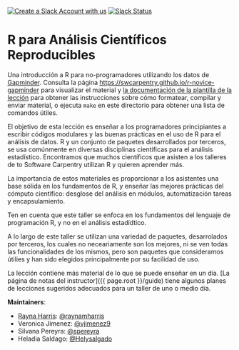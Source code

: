 [![Create a Slack Account with us](https://img.shields.io/badge/Create_Slack_Account-The_Carpentries-071159.svg)](https://swc-slack-invite.herokuapp.com/) 
 [![Slack Status](https://img.shields.io/badge/Slack_Channel-swc--r--gapminder--es-E01563.svg)](https://swcarpentry.slack.com/messages/C9X9DN84V) 

R para Análisis Científicos Reproducibles
======================================

Una introducción a R para no-programadores utilizando los datos de  [Gapminder][gapminder].
Consulta la página <https://swcarpentry.github.io/r-novice-gapminder> para visualizar el material y
[la documentación de la plantilla de la lección][lesson-example]
para obtener las instrucciones sobre cómo formatear, compilar y enviar material,
o ejecuta `make` en este directorio para obtener una lista de comandos útiles.

El objetivo de esta lección es enseñar a los programadores principiantes a escribir códigos modulares y las buenas prácticas en el uso de R para el análisis de datos. R y un conjunto de paquetes desarrollados por terceros, se usa comúnmente en diversas disciplinas científicas para el análisis estadístico. Encontramos que muchos científicos que asisten a los talleres de to Software Carpentry utilizan R y quieren aprender más. 

La importancia de estos materiales es proporcionar a los asistentes una base sólida en los fundamentos de R, y enseñar las mejores
prácticas del cómputo científico: desglose del análisis en módulos,
automatización tareas y encapsulamiento.

Ten en cuenta que este taller se enfoca en los fundamentos del lenguaje de
programación R, y no en el análisis estadídtico.

A lo largo de este taller se utilizan una variedad de paquetes, desarrolados por terceros, los cuales no neceariamente son los mejores, ni se ven todas las funcionalidades de los mismos, pero son paquetes que consideramos útilies y han sido elegidos principalmente por su facilidad de uso.

La lección contiene más material de lo que se puede enseñar en un día. 
[La página de notas del instructor]({{ page.root }}/guide)
tiene algunos planes de lecciones sugeridos adecuados para un taller de uno o medio día.

**Maintainers**:

* [Rayna Harris][harris_rayna]: [@raynamharris](https://github.com/raynamharris)
* Veronica Jimenez: [@vjimenez9](https://github.com/vjimenez9)
* Silvana Pereyra: [@spereyra](https://github.com/spereyra)
* Heladia Saldago: [@Helysalgado](https://github.com/Helysalgado)

[harris_rayna]: http://software-carpentry.org/team/#harris_rayna
[gapminder]: http://www.gapminder.org/
[lesson-example]: https://swcarpentry.github.io/lesson-example

